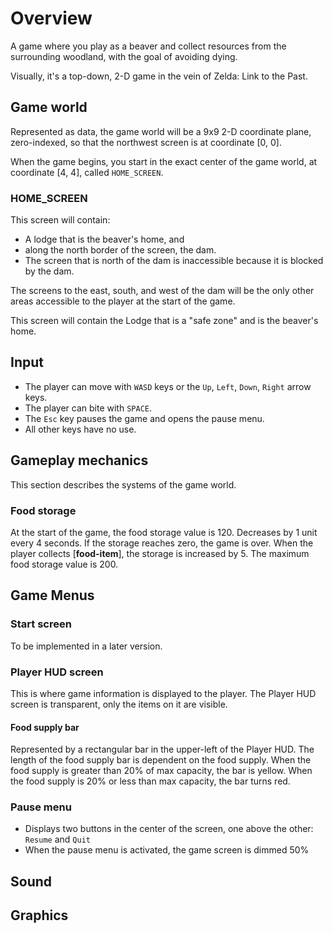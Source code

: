 # Overview
A game where you play as a beaver and collect resources from the surrounding woodland, with the goal of avoiding dying.

Visually, it's a top-down, 2-D game in the vein of Zelda: Link to the Past.

## Game world
Represented as data, the game world will be a 9x9 2-D coordinate plane, zero-indexed, so that the northwest screen is at coordinate [0, 0].

When the game begins, you start in the exact center of the game world, at coordinate [4, 4], called `HOME_SCREEN`.

### HOME_SCREEN
This screen will contain:
- A lodge that is the beaver's home, and
- along the north border of the screen, the dam.
- The screen that is north of the dam is inaccessible because it is blocked by the dam.

The screens to the east, south, and west of the dam will be the only other areas accessible to the player at the start of the game.

This screen will contain the Lodge that is a "safe zone" and is the beaver's home.

## Input
- The player can move with `WASD` keys or the `Up`, `Left`, `Down`, `Right` arrow keys.
- The player can bite with `SPACE`.
- The `Esc` key pauses the game and opens the pause menu.
- All other keys have no use.

## Gameplay mechanics
This section describes the systems of the game world.

### Food storage
At the start of the game, the food storage value is 120.
Decreases by 1 unit every 4 seconds.
If the storage reaches zero, the game is over.
When the player collects [**food-item**], the storage is increased by 5.
The maximum food storage value is 200.

## Game Menus

### Start screen
To be implemented in a later version.

### Player HUD screen
This is where game information is displayed to the player. The Player HUD screen is transparent, only the items on it are visible.

#### Food supply bar
Represented by a rectangular bar in the upper-left of the Player HUD.
The length of the food supply bar is dependent on the food supply.
When the food supply is greater than 20% of max capacity, the bar is yellow.
When the food supply is 20% or less than max capacity, the bar turns red.

### Pause menu
- Displays two buttons in the center of the screen, one above the other: `Resume` and `Quit`
- When the pause menu is activated, the game screen is dimmed 50%



## Sound

## Graphics
